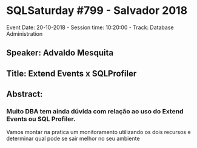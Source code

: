 # SQLSaturday #799 - Salvador 2018
Event Date: 20-10-2018 - Session time: 10:20:00 - Track: Database Administration
## Speaker: Advaldo Mesquita
## Title: Extend Events x SQLProfiler
## Abstract:
### Muito DBA tem ainda dúvida com relação ao uso do Extend Events ou SQL Profiler.
Vamos montar na pratica um monitoramento utilizando os dois recursos e determinar qual pode se sair melhor no seu ambiente
